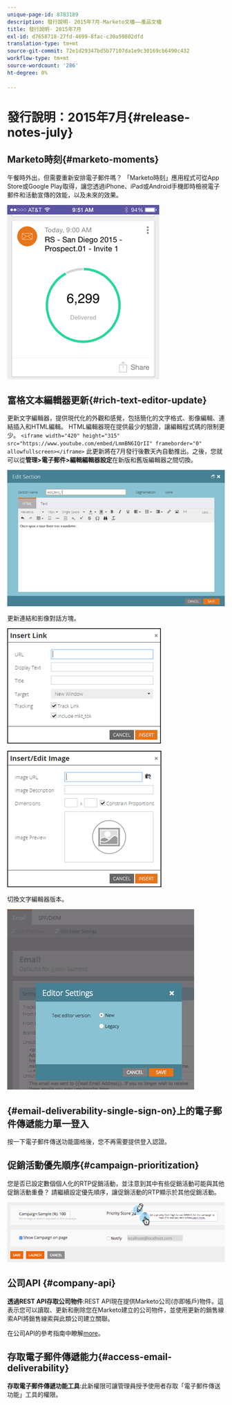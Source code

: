 ```yaml
---
unique-page-id: 8783189
description: 發行說明- 2015年7月-Marketo文檔——產品文檔
title: 發行說明- 2015年7月
exl-id: d7658718-27fd-4699-8fac-c30a59802dfd
translation-type: tm+mt
source-git-commit: 72e1d29347bd5b77107da1e9c30169cb6490c432
workflow-type: tm+mt
source-wordcount: '286'
ht-degree: 0%

---
```


# 發行說明：2015年7月{#release-notes-july}

## Marketo時刻{#marketo-moments}

午餐時外出，但需要重新安排電子郵件嗎？ 「Marketo時刻」應用程式可從App Store或Google Play取得，讓您透過iPhone、iPad或Android手機即時檢視電子郵件和活動宣傳的效能，以及未來的效果。

![](assets/image2015-7-10-9-3a42-3a29.png)

## 富格文本編輯器更新{#rich-text-editor-update}

更新文字編輯器，提供現代化的外觀和感覺，包括簡化的文字格式、影像編輯、連結插入和HTML編輯。 HTML編輯器現在提供最少的驗證，讓編輯程式碼的限制更少。
`<iframe width="420" height="315" src="https://www.youtube.com/embed/LmmBN6IQrII" frameborder="0" allowfullscreen></iframe>` 此更新將在7月發行後數天內自動推出。之後，您就可以從&#x200B;**管理>電子郵件>編輯編輯器設定**&#x200B;在新版和舊版編輯器之間切換。

![](assets/image2015-7-10-9-3a42-3a44.png)

更新連結和影像對話方塊。

![](assets/image2015-7-10-9-3a42-3a57.png)

![](assets/image2015-7-10-9-3a43-3a20.png)

切換文字編輯器版本。

![](assets/image2015-7-10-9-3a43-3a32.png)

## {#email-deliverability-single-sign-on}上的電子郵件傳遞能力單一登入

按一下電子郵件傳送功能圖格後，您不再需要提供登入認證。

## 促銷活動優先順序{#campaign-prioritization}

您是否已設定數個個人化的RTP促銷活動，並注意到其中有些促銷活動可能與其他促銷活動重疊？ 請繼續設定優先順序，讓促銷活動的RTP顯示於其他促銷活動。

![](assets/image2015-7-9-20-3a20-3a58.png)

## 公司API {#company-api}

**透過REST API存取公司物件**:REST API現在提供Marketo公司(亦即帳戶)物件。這表示您可以讀取、更新和刪除您在Marketo建立的公司物件，並使用更新的銷售線索API將銷售線索與此類公司建立關聯。

在公司API的參考指南中瞭解[more](https://developers.marketo.com/documentation/company-api/)。

## 存取電子郵件傳遞能力{#access-email-deliverability}

**存取電子郵件傳遞功能工具**:此新權限可讓管理員授予使用者存取「電子郵件傳送功能」工具的權限。
